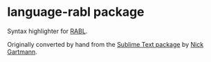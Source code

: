 # language-rabl package

Syntax highlighter for [RABL](https://github.com/nesquena/rabl).

Originally converted by hand from the [Sublime Text package](https://github.com/nickgartmann/rabl-syntax-highlighter) by [Nick Gartmann](https://github.com/nickgartmann).
